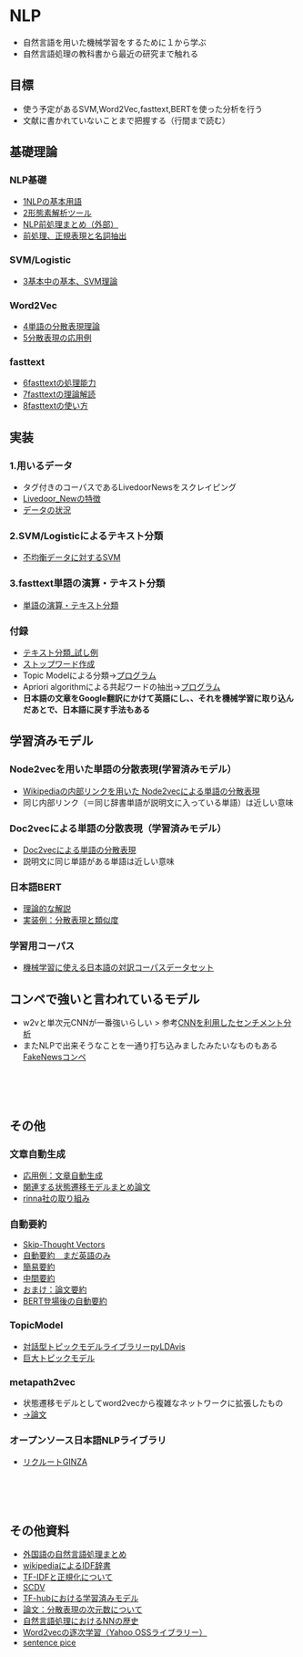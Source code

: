 # NLP
- 自然言語を用いた機械学習をするために１から学ぶ
- 自然言語処理の教科書から最近の研究まで触れる

## 目標
- 使う予定があるSVM,Word2Vec,fasttext,BERTを使った分析を行う
- 文献に書かれていないことまで把握する（行間まで読む）

## 基礎理論
### NLP基礎
- [1NLPの基本用語](https://github.com/matsuda-hiromu/NLP/blob/master/1NLP.md)
- [2形態素解析ツール](https://github.com/matsuda-hiromu/NLP/blob/master/2tokenizer.md)
- [NLP前処理まとめ（外部）](http://yukinoi.hatenablog.com/entry/2018/05/29/120000)
- [前処理、正規表現と名詞抽出](https://github.com/matsuda-hiromu/NLP/blob/master/pre_preprocess.md)
### SVM/Logistic
- [3基本中の基本、SVM理論](https://github.com/matsuda-hiromu/NLP/blob/master/3SVM.md)

### Word2Vec
- [4単語の分散表現理論](https://github.com/matsuda-hiromu/NLP/blob/master/4word2vec.md)
- [5分散表現の応用例](https://github.com/matsuda-hiromu/NLP/blob/master/5word2vec_paper.md)

### fasttext
- [6fasttextの処理能力](https://github.com/matsuda-hiromu/NLP/blob/master/6fasttext_machine.md)
- [7fasttextの理論解読](https://github.com/matsuda-hiromu/NLP/blob/master/7fasttext_theory.md)
- [8fasttextの使い方](https://github.com/matsuda-hiromu/NLP/blob/master/8fasttext_howtouse.md)


## 実装
### 1.用いるデータ
- タグ付きのコーパスであるLivedoorNewsをスクレイピング
- [Livedoor_Newの特徴](https://github.com/matsuda-hiromu/NLP/blob/master/livedoor-news/readme.md)
- [データの状況](https://github.com/matsuda-hiromu/NLP/tree/master/EDA)


### 2.SVM/Logisticによるテキスト分類
- [不均衡データに対するSVM](https://github.com/matsuda-hiromu/NLP/tree/master/SVM)

### 3.fasttext単語の演算・テキスト分類
- [単語の演算・テキスト分類](https://github.com/matsuda-hiromu/NLP/tree/main/Fastext)


### 付録
- [テキスト分類_試し例](https://github.com/matsuda-hiromu/NLP/tree/master/labeling)
- [ストップワード作成](https://github.com/matsuda-hiromu/NLP/tree/main/stop_words)
- Topic Modelによる分類→[プログラム](https://github.com/matsuda-hiromu/NLP/blob/master/topic.py)
- Apriori algorithmによる共起ワードの抽出→[プログラム](https://github.com/matsuda-hiromu/NLP/blob/master/busket.py)
- **日本語の文章をGoogle翻訳にかけて英語にし、、それを機械学習に取り込んだあとで、日本語に戻す手法もある**


## 学習済みモデル
### Node2vecを用いた単語の分散表現(学習済みモデル）
- [Wikipediaの内部リンクを用いた Node2vecによる単語の分散表現](https://repose.hatenadiary.jp/entry/2019/01/25/221303)
- 同じ内部リンク（＝同じ辞書単語が説明文に入っている単語）は近しい意味

### Doc2vecによる単語の分散表現（学習済みモデル）
- [Doc2vecによる単語の分散表現](https://yag-ays.github.io/project/pretrained_doc2vec_wikipedia/)
- 説明文に同じ単語がある単語は近しい意味

### 日本語BERT
- [理論的な解説](https://ledge.ai/bert/)
- [実装例：分散表現と類似度](https://github.com/matsuda-hiromu/NLP/blob/master/Japaneze_BERT.ipynb)

### 学習用コーパス
- [機械学習に使える日本語の対訳コーパスデータセット](https://gengo.ai/ja/datasets/japanese-language-text-datasets/)



## コンペで強いと言われているモデル
- w2vと単次元CNNが一番強いらしい > 参考[CNNを利用したセンチメント分析](http://catindog.hatenablog.com/?page=1471927301)
- またNLPで出来そうなことを一通り打ち込みましたみたいなものもある[FakeNewsコンペ](https://github.com/Cisco-Talos/fnc-1)
<br>
<br>
<br>

## その他
### 文章自動生成
- [応用例：文章自動生成](http://catindog.hatenablog.com/entry/2017/05/26/224530)
- [関連する状態遷移モデルまとめ論文](https://www.jstage.jst.go.jp/article/jasmin/2017f/0/2017f_22/_pdf)
- [rinna社の取り組み](https://prtimes.jp/main/html/rd/p/000000009.000070041.html)

### 自動要約
- [Skip-Thought Vectors](http://ksksksks2.hatenadiary.jp/entry/20160424/1461494269)
- [自動要約　まだ英語のみ](https://techblog.exawizards.com/entry/2018/08/23/121437)
- [簡易要約](http://www.sigwi2.org/wp-content/uploads/2017/12/WI2-2016-26.pdf)
- [中間要約](http://www.anlp.jp/proceedings/annual_meeting/2017/pdf_dir/P7-4.pdf)
- [おまけ：論文要約](http://anlp.jp/proceedings/annual_meeting/2017/pdf_dir/P3-1.pdf)
- [BERT登場後の自動要約](https://qiita.com/siida36/items/4c0dbaa07c456a9fadd0#14-bert%E3%81%AE%E7%99%BB%E5%A0%B4%E3%81%9D%E3%81%97%E3%81%A6%E6%8A%BD%E5%87%BA%E5%9E%8B%E8%A6%81%E7%B4%84%E3%81%AE%E5%86%8D%E6%B5%81%E8%A1%8C-2019)

### TopicModel
- [対話型トピックモデルライブラリーpyLDAvis](https://nbviewer.jupyter.org/github/bmabey/pyLDAvis/blob/master/notebooks/pyLDAvis_overview.ipynb)
- [巨大トピックモデル](https://github.com/Microsoft/LightLDA)
###  metapath2vec
- 状態遷移モデルとしてword2vecから複雑なネットワークに拡張したもの
- [→論文](https://ericdongyx.github.io/papers/KDD17-dong-chawla-swami-metapath2vec.pdf)

### オープンソース日本語NLPライブラリ
- [リクルートGINZA](https://www.recruit.co.jp/newsroom/2019/0402_18331.html)
<br>
<br>
<br>

## その他資料
- [外国語の自然言語処理まとめ](https://github.com/sebastianruder/NLP-progress)
- [wikipediaによるIDF辞書](http://catindog.hatenablog.com/entry/2017/02/15/222915)
- [TF-IDFと正規化について](https://hayataka2049.hatenablog.jp/entry/2018/03/19/125436)
- [SCDV](https://qiita.com/fufufukakaka/items/a7316273908a7c400868#%E6%96%87%E6%9B%B8%E3%83%99%E3%82%AF%E3%83%88%E3%83%AB%E3%81%AE%E5%8F%AF%E8%A6%96%E5%8C%96)
- [TF-hubにおける学習済みモデル](https://tfhub.dev/google/nnlm-en-dim128/1)
- [論文：分散表現の次元数について](https://papers.nips.cc/paper/7368-on-the-dimensionality-of-word-embedding)
- [自然言語処理におけるNNの歴史](http://blog.aylien.com/a-review-of-the-recent-history-of-natural-language-processing/)
- [Word2vecの逐次学習（Yahoo OSSライブラリー）](https://techblog.yahoo.co.jp/oss/yskip/)
- [sentence pice](htps://www.smartbowwow.com/2019/02/sentencepiecepython.html)
